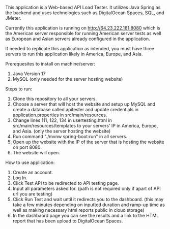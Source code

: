This application is a Web-based API Load Tester. It utilizes Java Spring as the backend and uses technologies such as DigitalOcean Spaces, SQL, and JMeter.

Currently this application is running on http://64.23.222.181:8080 which is the American server responsible for running American server tests as well as European and Asian servers already configured in the application.

If needed to replicate this application as intended, you must have three servers to run this application likely in America, Europe, and Asia.

Prerequesites to install on machine/server:
1. Java Version 17
2. MySQL (only needed for the server hosting website)

Steps to run:
1. Clone this repository to all your servers.
2. Choose a server that will host the website and setup up MySQL and create a database called apitester and update credentials in application.properties in src/main/resources.
3. Change lines 111, 122, 134 in usertesting.html in src/main/resources/templates to your servers' IP in America, Europe, and Asia. (only the server hosting the website) 
4. Run command "./mvnw spring-boot:run" in all servers.
5. Open up the website with the IP of the server that is hosting the website on port 8080.
6. The website will open.

How to use application:
1. Create an account.
2. Log In.
3. Click Test API to be redirected to API testing page.
4. Input all parameters asked for. (path is not required only if apart of API url you are testing)
5. Click Run Test and wait until it redirects you to the dashboard. (this may take a few minutes depending on inputted duration and ramp-up time as well as making necessary html reports public in cloud storage)
6. In the dashbaord page you can see the results and a link to the HTML report that has been upload to DigitalOcean Spaces.
